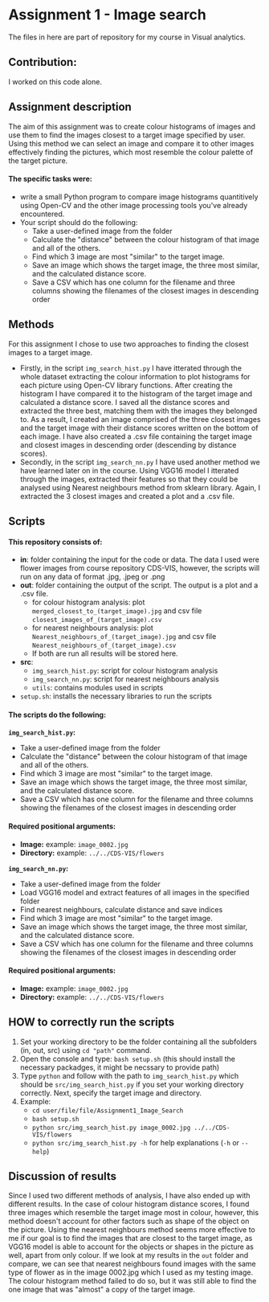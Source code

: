 # Assignment 1 - Image search

The files in here are part of repository for my course in Visual analytics.

## Contribution:
I worked on this code alone. 

## Assignment description
The aim of this assignment was to create colour histograms of images and use them to find the images closest to a target image specified by user. Using this method we can select an image and compare it to other images effectively finding the pictures, which most resemble the colour palette of the target picture.

#### The specific tasks were:
- write a small Python program to compare image histograms quantitively using Open-CV and the other image processing tools you've already encountered.
- Your script should do the following:
  - Take a user-defined image from the folder
  - Calculate the "distance" between the colour histogram of that image and all of the others.
  - Find which 3 image are most "similar" to the target image.
  - Save an image which shows the target image, the three most similar, and the calculated distance score.
  - Save a CSV which has one column for the filename and three columns showing the filenames of the closest images in descending order

## Methods
For this assignment I chose to use two approaches to finding the closest images to a target image. 
- Firstly, in the script `img_search_hist.py` I have itterated through the whole dataset extracting the colour information to plot histograms for each picture
using Open-CV library functions. After creating the histogram I have compared it to the histogram of the target image and calculated a distance score. I saved all the distance scores and extracted the three best, matching them with the images they belonged to. As a result, I created an image comprised of the three closest images and the target image with their distance scores written on the bottom of each image. I have also created a .csv file containing the target image and closest images in descending order (descending by distance scores). 
- Secondly, in the script `img_search_nn.py` I have used another method we have learned later on in the course. Using VGG16 model I itterated through the images, extracted their features so that they could be analysed using Nearest neighbours method from sklearn library. Again, I extracted the 3 closest images and created a plot and a .csv file. 

## Scripts

#### This repository consists of:
- **in**: folder containing the input for the code or data. The data I used were flower images from course repository CDS-VIS, however, the scripts will run on any data of format .jpg, .jpeg or .png
- **out**: folder containing the output of the script. The output is a plot and a .csv file.
  - for colour histogram analysis: 
           plot `merged_closest_to_(target_image).jpg` and csv file `closest_images_of_(target_image).csv`
  - for nearest neighbours analysis:
           plot `Nearest_neighbours_of_(target_image).jpg` and csv file `Nearest_neighbours_of_(target_image).csv`
  - If both are run all results will be stored here.
- **src**:
  - `img_search_hist.py`: script for colour histogram analysis
  - `img_search_nn.py`: script for nearest neighbours analysis
  - `utils`: contains modules used in scripts
- `setup.sh`: installs the necessary libraries to run the scripts

#### The scripts do the following:

**`img_search_hist.py`:**
- Take a user-defined image from the folder
- Calculate the "distance" between the colour histogram of that image and all of the others.
- Find which 3 image are most "similar" to the target image.
- Save an image which shows the target image, the three most similar, and the calculated distance score.
- Save a CSV which has one column for the filename and three columns showing the filenames of the closest images in descending order

#### Required positional arguments:
- **Image:** example: `image_0002.jpg`
- **Directory:** example: `../../CDS-VIS/flowers`

**`img_search_nn.py`:**
- Take a user-defined image from the folder
- Load VGG16 model and extract features of all images in the specified folder
- Find nearest neighbours, calculate distance and save indices
- Find which 3 image are most "similar" to the target image.
- Save an image which shows the target image, the three most similar, and the calculated distance score.
- Save a CSV which has one column for the filename and three columns showing the filenames of the closest images in descending order

#### Required positional arguments:
- **Image:** example: `image_0002.jpg`
- **Directory:** example: `../../CDS-VIS/flowers`

## HOW to correctly run the scripts ##
1. Set your working directory to be the folder containing all the subfolders (in, out, src) using `cd "path"` command.
2. Open the console and type: `bash setup.sh` (this should install the necessary packadges, it might be necssary to provide path)
3. Type `python` and follow with the path to `img_search_hist.py` which should be `src/img_search_hist.py` if you set your working directory correctly. Next, specify the target image and directory.
5. Example: 
   - `cd user/file/file/Assignment1_Image_Search` 
   - `bash setup.sh`
   - `python src/img_search_hist.py image_0002.jpg ../../CDS-VIS/flowers`
   - `python src/img_search_hist.py -h` for help explanations (`-h` or `--help`)

## Discussion of results
Since I used two different methods of analysis, I have also ended up with different results. In the case of colour histogram distance scores, I found three images which resemble the target image most in colour, however, this method doesn't account for other factors such as shape of the object on the picture. Using the nearest neighbours method seems more effective to me if our goal is to find the images that are closest to the target image, as VGG16 model is able to account for the objects or shapes in the picture as well, apart from only colour. If we look at my results in the `out` folder and compare, we can see that nearest neighbours found images with the same type of flower as in the image 0002.jpg which I used as my testing image. The colour histogram method failed to do so, but it was still able to find the one image that was "almost" a copy of the target image.

